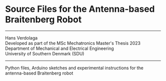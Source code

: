 # Source Files for the Antenna-based Braitenberg Robot
------------------------------------------------------

Hans Verdolaga  
Developed as part of the MSc Mechatronics Master's Thesis 2023  
Department of Mechanical and Electrical Engineering  
University of Southern Denmark (SDU)

------------------------------------------------------

Python files, Arduino sketches and experimental instructions for the antenna-based Braitenberg robot
